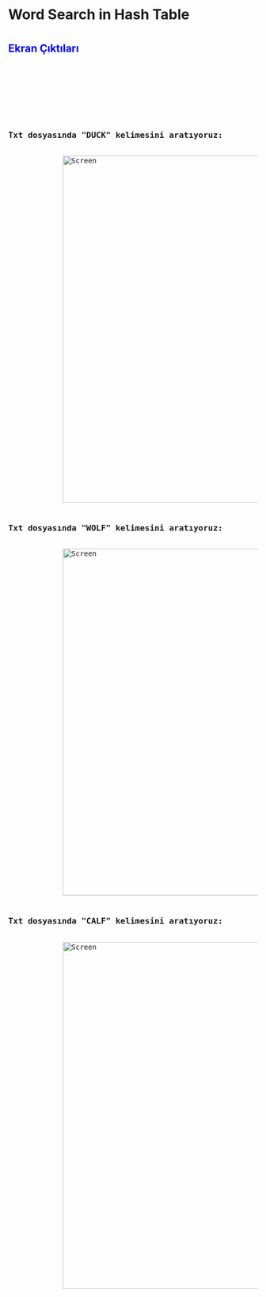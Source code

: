 <h1>Word Search in Hash Table<h1>
  
  <h2 style="color:blue;">Ekran Çıktıları</h2>
<pre>
    <div class="container">
        <div class="block two first">
            <div class="wrap">
            <h3>Txt dosyasında "DUCK" kelimesini aratıyoruz:</h3>
             <img alt="Screen" title="Screen" src="https://user-images.githubusercontent.com/29856507/38926697-49c440f0-430c-11e8-8f7b-7320a9b91b9b.png" width=700>
             <h3>Txt dosyasında "WOLF" kelimesini aratıyoruz:</h3>
             <img alt="Screen" title="Screen" src="https://user-images.githubusercontent.com/29856507/38926772-7f26077e-430c-11e8-9f25-a6d44caea0e8.png" width=700>
             <h3>Txt dosyasında "CALF" kelimesini aratıyoruz:</h3>
             <img alt="Screen" title="Screen" src="https://user-images.githubusercontent.com/29856507/38926986-086dfa0a-430d-11e8-91a9-b541cc38cb1e.png" width=700>
            </div>
        </div>
    </div>
</pre>
